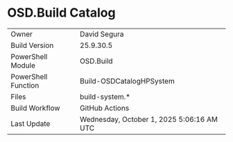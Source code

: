 ﻿# OSD.Build Catalog

| | |
|-|-|
| Owner | David Segura |
| Build Version | 25.9.30.5 |
| PowerShell Module | OSD.Build |
| PowerShell Function | Build-OSDCatalogHPSystem |
| Files | build-system.* |
| Build Workflow | GitHub Actions |
| Last Update | Wednesday, October 1, 2025 5:06:16 AM UTC |
